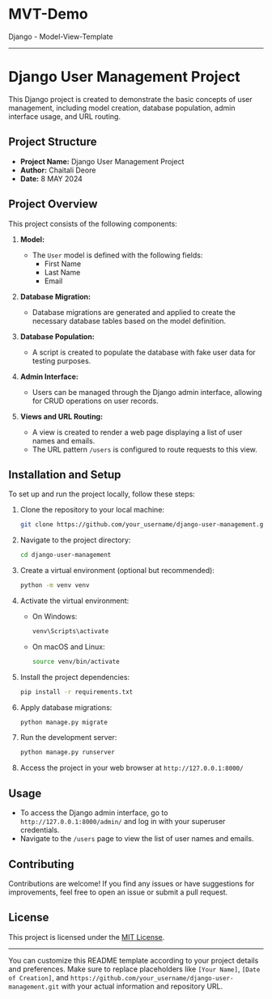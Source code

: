 # MVT-Demo
Django - Model-View-Template 


---

# Django User Management Project

This Django project is created to demonstrate the basic concepts of user management, including model creation, database population, admin interface usage, and URL routing.

## Project Structure

- **Project Name:** Django User Management Project
- **Author:** Chaitali Deore
- **Date:** 8 MAY 2024

## Project Overview

This project consists of the following components:

1. **Model:**
   - The `User` model is defined with the following fields:
     - First Name
     - Last Name
     - Email

2. **Database Migration:**
   - Database migrations are generated and applied to create the necessary database tables based on the model definition.

3. **Database Population:**
   - A script is created to populate the database with fake user data for testing purposes.

4. **Admin Interface:**
   - Users can be managed through the Django admin interface, allowing for CRUD operations on user records.

5. **Views and URL Routing:**
   - A view is created to render a web page displaying a list of user names and emails.
   - The URL pattern `/users` is configured to route requests to this view.

## Installation and Setup

To set up and run the project locally, follow these steps:

1. Clone the repository to your local machine:

   ```bash
   git clone https://github.com/your_username/django-user-management.git
   ```

2. Navigate to the project directory:

   ```bash
   cd django-user-management
   ```

3. Create a virtual environment (optional but recommended):

   ```bash
   python -m venv venv
   ```

4. Activate the virtual environment:

   - On Windows:
     ```bash
     venv\Scripts\activate
     ```
   - On macOS and Linux:
     ```bash
     source venv/bin/activate
     ```

5. Install the project dependencies:

   ```bash
   pip install -r requirements.txt
   ```

6. Apply database migrations:

   ```bash
   python manage.py migrate
   ```

7. Run the development server:

   ```bash
   python manage.py runserver
   ```

8. Access the project in your web browser at `http://127.0.0.1:8000/`

## Usage

- To access the Django admin interface, go to `http://127.0.0.1:8000/admin/` and log in with your superuser credentials.
- Navigate to the `/users` page to view the list of user names and emails.

## Contributing

Contributions are welcome! If you find any issues or have suggestions for improvements, feel free to open an issue or submit a pull request.

## License

This project is licensed under the [MIT License](LICENSE).

---

You can customize this README template according to your project details and preferences. Make sure to replace placeholders like `[Your Name]`, `[Date of Creation]`, and `https://github.com/your_username/django-user-management.git` with your actual information and repository URL.

 
